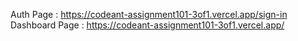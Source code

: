 
Auth Page : https://codeant-assignment101-3of1.vercel.app/sign-in 
<br>
Dashboard Page : https://codeant-assignment101-3of1.vercel.app/
